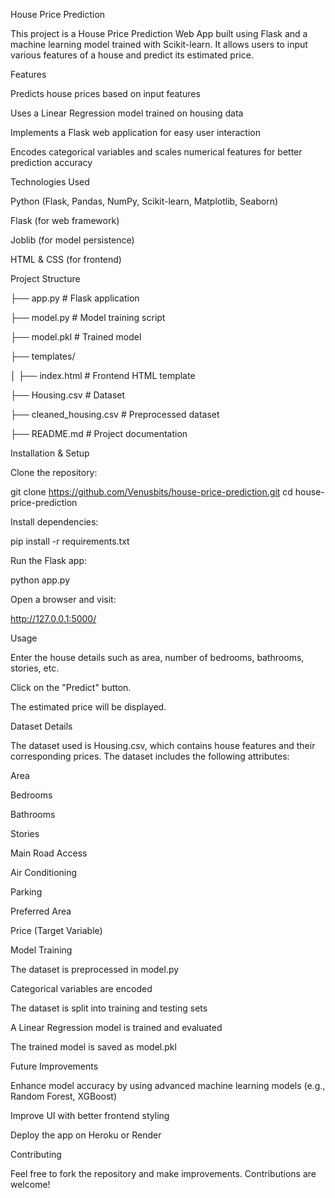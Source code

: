 House Price Prediction

This project is a House Price Prediction Web App built using Flask and a machine learning model trained with Scikit-learn. It allows users to input various features of a house and predict its estimated price.

Features

Predicts house prices based on input features

Uses a Linear Regression model trained on housing data

Implements a Flask web application for easy user interaction

Encodes categorical variables and scales numerical features for better prediction accuracy

Technologies Used

Python (Flask, Pandas, NumPy, Scikit-learn, Matplotlib, Seaborn)

Flask (for web framework)

Joblib (for model persistence)

HTML & CSS (for frontend)

Project Structure

├── app.py           # Flask application

├── model.py         # Model training script

├── model.pkl        # Trained model

├── templates/

│   ├── index.html   # Frontend HTML template

├── Housing.csv      # Dataset 

├── cleaned_housing.csv  # Preprocessed dataset

├── README.md        # Project documentation

Installation & Setup

Clone the repository:

git clone https://github.com/Venusbits/house-price-prediction.git
cd house-price-prediction

Install dependencies:

pip install -r requirements.txt

Run the Flask app:

python app.py

Open a browser and visit:

http://127.0.0.1:5000/

Usage

Enter the house details such as area, number of bedrooms, bathrooms, stories, etc.

Click on the "Predict" button.

The estimated price will be displayed.

Dataset Details

The dataset used is Housing.csv, which contains house features and their corresponding prices. The dataset includes the following attributes:

Area

Bedrooms

Bathrooms

Stories

Main Road Access

Air Conditioning

Parking

Preferred Area

Price (Target Variable)

Model Training

The dataset is preprocessed in model.py

Categorical variables are encoded

The dataset is split into training and testing sets

A Linear Regression model is trained and evaluated

The trained model is saved as model.pkl

Future Improvements

Enhance model accuracy by using advanced machine learning models (e.g., Random Forest, XGBoost)

Improve UI with better frontend styling

Deploy the app on Heroku or Render

Contributing

Feel free to fork the repository and make improvements. Contributions are welcome!
